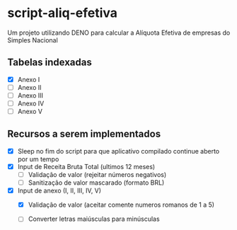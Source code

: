 # script-aliq-efetiva
Um projeto utilizando DENO para calcular a Alíquota Efetiva de empresas do Simples Nacional

## Tabelas indexadas
- [x] Anexo I
- [ ] Anexo II
- [ ] Anexo III
- [ ] Anexo IV
- [ ] Anexo V

## Recursos a serem implementados
- [x] Sleep no fim do script para que aplicativo compilado continue aberto por um tempo
- [x] Input de Receita Bruta Total (ultimos 12 meses)
  - [ ] Validação de valor (rejeitar números negativos)
  - [ ] Sanitização de valor mascarado (formato BRL)
- [x] Input de anexo (I, II, III, IV, V)
  - [x] Validação de valor (aceitar comente numeros romanos de 1 a 5)
  - [ ] Converter letras maiúsculas para minúsculas
  
